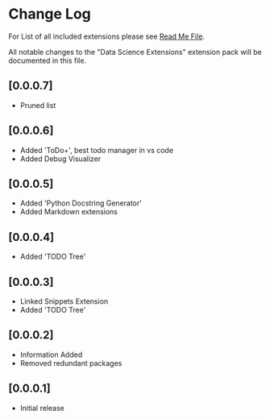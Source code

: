 # Change Log

For List of all included extensions please see [Read Me File](https://github.com/talk2sunil83/DataScienceExtensions/blob/master/README.md).

All notable changes to the "Data Science Extensions" extension pack will be documented in this file.

## [0.0.0.7]

- Pruned list

## [0.0.0.6]

- Added 'ToDo+', best todo manager in vs code
- Added Debug Visualizer

## [0.0.0.5]

- Added 'Python Docstring Generator'
- Added Markdown extensions

## [0.0.0.4]

- Added 'TODO Tree'

## [0.0.0.3]

- Linked Snippets Extension
- Added 'TODO Tree'

## [0.0.0.2]

- Information Added
- Removed redundant packages

## [0.0.0.1]

- Initial release
